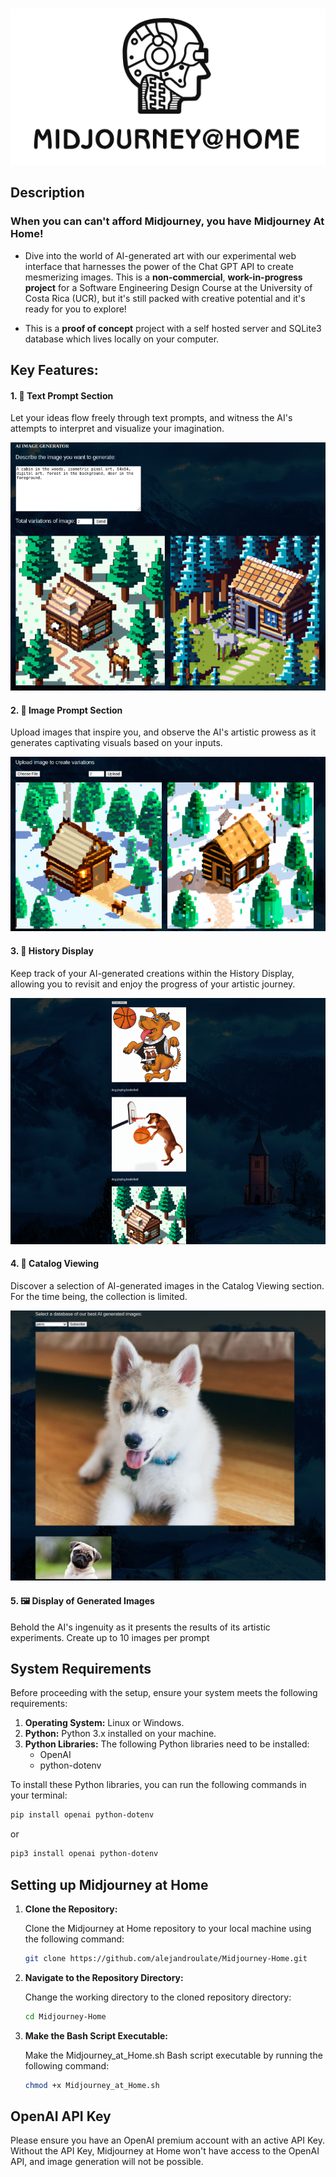 #
![Local Image](images/logo_midjourney.png)
## Description

### When you can can't afford Midjourney, you have Midjourney At Home!

- Dive into the world of AI-generated art with our experimental web interface that harnesses the power of the Chat GPT API to create mesmerizing images. This is a **non-commercial**, **work-in-progress project** for a Software Engineering Design Course at the University of Costa Rica (UCR), but it's still packed with creative potential and it's ready for you to explore!

- This is a **proof of concept** project with a self hosted server and SQLite3 database which lives locally on your computer.

## Key Features:

#### 1. 🔮 Text Prompt Section 
Let your ideas flow freely through text prompts, and witness the AI's attempts to interpret and visualize your imagination.

![Local Image](images/text_prompt.png)


#### 2. 🎨 Image Prompt Section 
Upload images that inspire you, and observe the AI's artistic prowess as it generates captivating visuals based on your inputs.

![Local Image](images/variations.png)

#### 3.  📜 History Display 
Keep track of your AI-generated creations within the History Display, allowing you to revisit and enjoy the progress of your artistic journey.

![Local Image](images/access_history.png)

#### 4.   📂 Catalog Viewing
Discover a selection of AI-generated images in the Catalog Viewing section. For the time being, the collection is limited.

![Local Image](images/catalog.png)

#### 5.   🖼️  Display of Generated Images 
Behold the AI's ingenuity as it presents the results of its artistic experiments. Create up to 10 images per prompt

## System Requirements

Before proceeding with the setup, ensure your system meets the following requirements:

1. **Operating System:** Linux or Windows.
2. **Python:** Python 3.x installed on your machine.
3. **Python Libraries:** The following Python libraries need to be installed:
   - OpenAI
   - python-dotenv

To install these Python libraries, you can run the following commands in your terminal:

```bash
pip install openai python-dotenv
```
or 

```bash
pip3 install openai python-dotenv
```
## Setting up Midjourney at Home

1. **Clone the Repository:**

   Clone the Midjourney at Home repository to your local machine using the following command:

   ```bash
   git clone https://github.com/alejandroulate/Midjourney-Home.git
   ```
2. **Navigate to the Repository Directory:**

    Change the working directory to the cloned repository directory:

    ```bash
    cd Midjourney-Home
    ```
3. **Make the Bash Script Executable:**

    Make the Midjourney_at_Home.sh Bash script executable by running the following command:
    ```bash
    chmod +x Midjourney_at_Home.sh
    ```

## OpenAI API Key
Please ensure you have an OpenAI premium account with an active API Key. Without the API Key, Midjourney at Home won't have access to the OpenAI API, and image generation will not be possible.